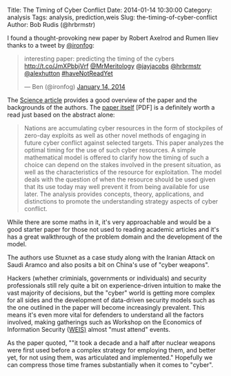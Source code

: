 Title: The Timing of Cyber Conflict
Date: 2014-01-14 10:30:00
Category: analysis
Tags: analysis, prediction,weis
Slug: the-timing-of-cyber-conflict
Author: Bob Rudis (@hrbrmstr)

I found a thought-provoking new paper  by Robert Axelrod and Rumen Iliev thanks to a tweet by [@ironfog](http://twitter.com/ironfog):

<blockquote class="twitter-tweet" lang="en"><p>interesting paper: predicting the timing of the cybers <a href="http://t.co/JmXPbbjVrf">http://t.co/JmXPbbjVrf</a> <a href="https://twitter.com/MrMeritology">@MrMeritology</a> <a href="https://twitter.com/jayjacobs">@jayjacobs</a> <a href="https://twitter.com/hrbrmstr">@hrbrmstr</a> <a href="https://twitter.com/alexhutton">@alexhutton</a> <a href="https://twitter.com/search?q=%23haveNotReadYet&amp;src=hash">#haveNotReadYet</a></p>&mdash; Ben (@ironfog) <a href="https://twitter.com/ironfog/statuses/423055943048626177">January 14, 2014</a></blockquote>
<script async src="//platform.twitter.com/widgets.js" charset="utf-8"></script>

The [Science article](http://news.sciencemag.org/technology/2014/01/cyberwar-surprise-attacks-get-mathematical-treatment) provides a good overview of the paper and the backgrounds of the authors. The [paper itself](http://www.pnas.org/content/early/2014/01/08/1322638111.full.pdf) [PDF] is a definitely worth a read just based on the abstract alone:

<blockquote>Nations are accumulating cyber resources in the form of stockpiles of zero-day exploits as well as other novel methods of engaging in future cyber conflict against selected targets. This paper analyzes the optimal timing for the use of such cyber resources. A simple mathematical model is offered to clarify how the timing of such a choice can depend on the stakes involved in the present situation, as well as the characteristics of the resource for exploitation. The model deals with the question of when the resource should be used given that its use today may well prevent it from being available for use later. The analysis provides concepts, theory, applications, and distinctions to promote the understanding strategy aspects of cyber conflict.</blockquote>


While there are some maths in it, it's very approachable and would be a good starter paper for those not used to reading academic articles and it's has a great walkthrough of the problem domain  and the development of the model.

The authors use Stuxnet as a case study along with the Iranian Attack on Saudi Aramco and also posits a bit on China's use of "cyber weapons".

Hackers (whether criminials,  governments or individuals) and security professionals still rely quite a bit on experience-driven intuition to make the vast majority of decisions, but the "cyber" world is getting more complex for all sides and the development of data-driven security models such as the one outlined in the paper will become increasingly prevalent. This means it's even more vital for defenders to understand all the factors involved, making gatherings such as Workshop on the Economics of Information Security ([WEIS)](http://weis2014.econinfosec.org/) almost "must attend" events.

As the paper quoted, ""it took a decade and a half after nuclear weapons were first used before a complex strategy for employing them, and better yet, for not using them, was articulated and implemented." Hopefully we can compress those time frames substantially when it comes to "cyber".